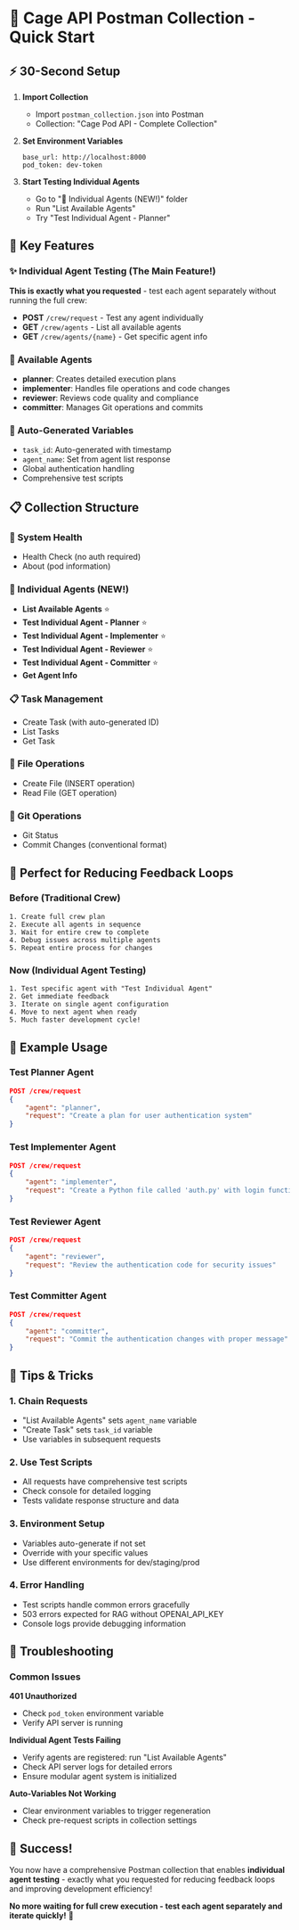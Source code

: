 # 🚀 Cage API Postman Collection - Quick Start

## ⚡ 30-Second Setup

1. **Import Collection**
   - Import `postman_collection.json` into Postman
   - Collection: "Cage Pod API - Complete Collection"

2. **Set Environment Variables**
   ```
   base_url: http://localhost:8000
   pod_token: dev-token
   ```

3. **Start Testing Individual Agents**
   - Go to "🤖 Individual Agents (NEW!)" folder
   - Run "List Available Agents"
   - Try "Test Individual Agent - Planner"

## 🎯 Key Features

### ✨ Individual Agent Testing (The Main Feature!)
**This is exactly what you requested** - test each agent separately without running the full crew:

- **POST** `/crew/request` - Test any agent individually
- **GET** `/crew/agents` - List all available agents
- **GET** `/crew/agents/{name}` - Get specific agent info

### 🤖 Available Agents
- **planner**: Creates detailed execution plans
- **implementer**: Handles file operations and code changes  
- **reviewer**: Reviews code quality and compliance
- **committer**: Manages Git operations and commits

### 🔧 Auto-Generated Variables
- `task_id`: Auto-generated with timestamp
- `agent_name`: Set from agent list response
- Global authentication handling
- Comprehensive test scripts

## 📋 Collection Structure

### 🏥 System Health
- Health Check (no auth required)
- About (pod information)

### 🤖 Individual Agents (NEW!)
- **List Available Agents** ⭐
- **Test Individual Agent - Planner** ⭐
- **Test Individual Agent - Implementer** ⭐
- **Test Individual Agent - Reviewer** ⭐
- **Test Individual Agent - Committer** ⭐
- **Get Agent Info**

### 📋 Task Management
- Create Task (with auto-generated ID)
- List Tasks
- Get Task

### 📁 File Operations
- Create File (INSERT operation)
- Read File (GET operation)

### 🔀 Git Operations
- Git Status
- Commit Changes (conventional format)

## 🎯 Perfect for Reducing Feedback Loops

### Before (Traditional Crew)
```
1. Create full crew plan
2. Execute all agents in sequence
3. Wait for entire crew to complete
4. Debug issues across multiple agents
5. Repeat entire process for changes
```

### Now (Individual Agent Testing)
```
1. Test specific agent with "Test Individual Agent"
2. Get immediate feedback
3. Iterate on single agent configuration
4. Move to next agent when ready
5. Much faster development cycle!
```

## 📖 Example Usage

### Test Planner Agent
```json
POST /crew/request
{
    "agent": "planner",
    "request": "Create a plan for user authentication system"
}
```

### Test Implementer Agent
```json
POST /crew/request
{
    "agent": "implementer", 
    "request": "Create a Python file called 'auth.py' with login function"
}
```

### Test Reviewer Agent
```json
POST /crew/request
{
    "agent": "reviewer",
    "request": "Review the authentication code for security issues"
}
```

### Test Committer Agent
```json
POST /crew/request
{
    "agent": "committer",
    "request": "Commit the authentication changes with proper message"
}
```

## 🔧 Tips & Tricks

### 1. Chain Requests
- "List Available Agents" sets `agent_name` variable
- "Create Task" sets `task_id` variable
- Use variables in subsequent requests

### 2. Use Test Scripts
- All requests have comprehensive test scripts
- Check console for detailed logging
- Tests validate response structure and data

### 3. Environment Setup
- Variables auto-generate if not set
- Override with your specific values
- Use different environments for dev/staging/prod

### 4. Error Handling
- Test scripts handle common errors gracefully
- 503 errors expected for RAG without OPENAI_API_KEY
- Console logs provide debugging information

## 🚨 Troubleshooting

### Common Issues

**401 Unauthorized**
- Check `pod_token` environment variable
- Verify API server is running

**Individual Agent Tests Failing**
- Verify agents are registered: run "List Available Agents"
- Check API server logs for detailed errors
- Ensure modular agent system is initialized

**Auto-Variables Not Working**
- Clear environment variables to trigger regeneration
- Check pre-request scripts in collection settings

## 🎉 Success!

You now have a comprehensive Postman collection that enables **individual agent testing** - exactly what you requested for reducing feedback loops and improving development efficiency!

**No more waiting for full crew execution - test each agent separately and iterate quickly!** 🚀
